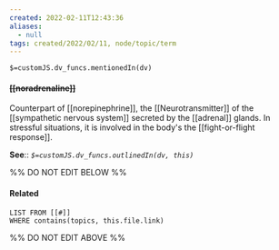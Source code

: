 ```yaml
---
created: 2022-02-11T12:43:36 
aliases:
  - null
tags: created/2022/02/11, node/topic/term
---
```

`$=customJS.dv_funcs.mentionedIn(dv)`

#### <s class="topic-title">[[noradrenaline]]</s>


Counterpart of [[norepinephrine]], the [[Neurotransmitter]] of the [[sympathetic nervous system]] secreted by the [[adrenal]] glands. In stressful situations, it is involved in the body's the [[fight-or-flight response]].

**See**::
*`$=customJS.dv_funcs.outlinedIn(dv, this)`*

%% DO NOT EDIT BELOW %%

#### Related 

```dataview
LIST FROM [[#]]
WHERE contains(topics, this.file.link)
```
%% DO NOT EDIT ABOVE %%
